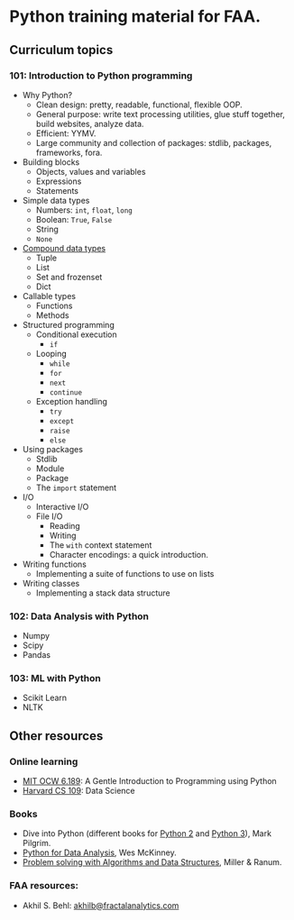 # Python training material for FAA.

## Curriculum topics

### 101: Introduction to Python programming
* Why Python?
  - Clean design: pretty, readable, functional, flexible OOP.
  - General purpose: write text processing utilities, glue stuff together, build websites, analyze data.
  - Efficient: YYMV.
  - Large community and collection of packages: stdlib, packages, frameworks, fora.
* Building blocks
  - Objects, values and variables
  - Expressions
  - Statements
* Simple data types
  - Numbers: `int`, `float`, `long`
  - Boolean: `True`, `False`
  - String
  - `None`
* [Compound data types][comptype]
  - Tuple
  - List
  - Set and frozenset
  - Dict
* Callable types
  - Functions
  - Methods
* Structured programming
  - Conditional execution
    + `if`
  - Looping
    + `while`
    + `for`
    + `next`
    + `continue`
  - Exception handling
    + `try`
    + `except`
    + `raise`
    + `else`
* Using packages
  - Stdlib
  - Module
  - Package
  - The `import` statement
* I/O
  - Interactive I/O
  - File I/O
    + Reading
    + Writing
    + The `with` context statement
    + Character encodings: a quick introduction.
* Writing functions
  - Implementing a suite of functions to use on lists
* Writing classes
  - Implementing a stack data structure

### 102: Data Analysis with Python
* Numpy
* Scipy
* Pandas

### 103: ML with Python
* Scikit Learn
* NLTK

## Other resources

### Online learning
* [MIT OCW 6.189][mitocw]: A Gentle Introduction to Programming using Python
* [Harvard CS 109][cs109]: Data Science

### Books
* Dive into Python (different books for [Python 2][dip2] and [Python 3][dip3]), Mark Pilgrim.
* [Python for Data Analysis][mckinney], Wes McKinney.
* [Problem solving with Algorithms and Data Structures][miller], Miller & Ranum.

### FAA resources:
* Akhil S. Behl: akhilb@fractalanalytics.com

<!--links-->
[mitocw]: http://ocw.mit.edu/courses/electrical-engineering-and-computer-science/6-189-a-gentle-introduction-to-programming-using-python-january-iap-2011/index.htm
[cs109]: http://cs109.github.io/2014
[dip2]: http://www.diveintopython.net
[dip3]: http://www.diveintopython3.net
[mckinney]: http://www.amazon.in/Python-For-Data-Analysis-McKinney/dp/9351100065
[miller]: http://interactivepython.org/courselib/static/pythonds/index.html
[comptype]: http://stackoverflow.com/questions/11801549/python-data-types-are-classes-or-data-structures
